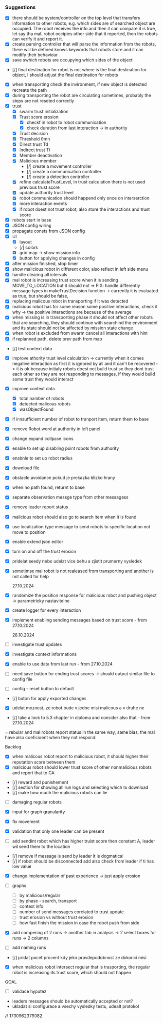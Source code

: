 ### Suggestions

- [x] there should be system/controller on the top level that transfers information to other robots, e.g. which sides are of searched object are occupied. The robot receives the info and then it can compare it is true, let say tha mal. robot occipies other side that it reported, then the robots can verify it and report it.
- [x] create parsing controller that will parse the information from the robots, there will be defined knows keywords that robots store and it can modify their behaviour
- [x] save swhich robots are occupying which sides of the object
- [/] final destination for robot is not where is the final destination for object, I should adjust the final destination for robots
- [x] when transporting check the invironment, if new object is detected recreate the path
- [x] during transporting the robot are circulating sometimes, probably the steps are not reseted correctly
- [x] trust
  - [x] swarm trust initialization
  - [x] Trust score erosion
    - [x] checkf in robot to robot communication
    - [x] check duration from last interaction -> in authority
  - [x] Trust decision
  - [x] Threshold θmn
  - [x] Direct trust Td
  - [x] Indirect trust Ti
  - [x] Member deactivation
  - [x] Malicious member
    - [/] create a movement controller
    - [/] create a communication controller
    - [/] create a detection controller
  - [x] refine calculateTrustLevel, in trust calculation there is not used previous trust score
  - [x] update authority trust level
  - [x] robot communication should happend only once on interserction
  - [x] more interaction events
  - [x] if robot doest not trust robot, also store the interactions and trust score
- [x] robots start in base
- [x] JSON config wiring
- [x] propagate consts from JSON config
- [x] UI
  - [x] layout
  - [/] colors
  - [x] grid map -> show mission info
  - [x] button for applying changes in config
- [x] after mission finished, stop timer
- [x] show malicious robot in different color, also reflect in left side menu
- [x] handle clearing all intervals
- [x] mal robot is increasing trust score when it is sending MOVE_TO_LOCATION but it should not => FIX: handle differently message types in makeTrustDecision function -> currently it is evaluated as true, but should be false,
- [x] replacing malicous robot in transporting if it was detected
- [x] malicious robot has for some reason some positive interactions, check it why -> the positive interactions are because of the average
- [x] when missing is in transporting phase it should not affect other robots that are searching, they should continue with searchind the environment and its state should not be affected by mission state change
- [x] when robot is excluded from swarm cancel all interactions with him
- [x] if replanned path, delete prev path from map
- [/] test context data
- [x] improve athority trust level calculation -> currently when it comes negative interaction as first it is ignored by all and it can't be recovered -> it is ok because initialy robots doest not build trust so they dont trust each other so they are not responding to messages, if they would build some trust they would interact
- [x] improve context data
  - [x] total namber of robots
  - [x] detected malicous robots
  - [x] wasObjectFound
- [x] if innsufficient number of robot to tranport item, return them to base
- [x] remove Robot word at authority in left panel
- [x] change expand collpase icons
- [x] enable to set up disabling point robots from authority
- [x] enabnle to set up robot radius
- [x] download file
- [x] obstacle avoidance pokud je prekazka blizko hrany
- [x] when no path found, returnt to base
- [x] separate observation messge type from other messagess
- [x] remove leader report status
- [x] malicious robot should also go to search item when it is found
- [x] use localization type message to send robots to specific location not move to position
- [x] enable extend json editor
- [x] turn on and off the trust erosion
- [x] pridelat seedy nebo udelat vice behu a zjistit prumerny vysledek
- [x] sometimse mal robot is not realeased from transporting and another is not called for help

  27.10.2024

- [x] randomize the position response for malicious robot and pushing object -> parametricky nastavitelne
- [x] create logger for every interaction
- [x] implement enabling sending messages based on trust score - from 27.10.2024

  28.10.2024

- [ ] investigate trust updates
- [x] investigate context informations

- [x] enable to use data from last run - from 27.10.2024
- [ ] need save button for ending trust scores -> should output similar file to config file
- [ ] config - reset button to default
- [/] buton for apply exported changes
- [x] udelat moznost, ze robot bude v jedne misi malicous a v druhe ne

- [/] take a look to 5.3 chapter in diploma and consider also that - from 27.10.2024

= rebular and mal robots report status in the same way, same bias, the mal have also coeficioent when they not respond

Backlog

- [x] when malicous robot report to malicious robot, it should higher their reputation score between them
- [x] malicious robot should lower trust score of other nonmalicious robots and report that to CA

- [/] reward and punishement
- [/] section for showing all run logs and selecting which to download
- [/] make how much the malicious robots can lie
- [ ] damaging regular robots

- [x] input for graph granularity
- [x] fix movement
- [x] validation that only one leader can be present
- [ ] add sendint robot which has higher truist score then constant A, leader wil send them to the location
- [/] remove if message is send by leader it is dogmatical
- [/] if robot should be disconnected add also check from leader if ti has low value
- [x] change implementation of past experience -> just apply erosion

- [ ] graphs

  - [ ] by malicious/regular
  - [ ] by phase - search, transport
  - [ ] context info
  - [ ] number of send messages corelated to trust update
  - [ ] trust erosion vs without trust erosion
  - [ ] how fast finish the mission in case the robot push from side

- [x] add compering of 2 runs -> another tab in analysis -> 2 select boxes for runs -> 2 columns
- [ ] add naming runs

- [/] pridat pocet procent kdy jeko pravdepodobnost ze dokonci misi
- [x] when malicious robot intersect regular that is trasporting, the regular robot is increasing its trust score, which should not happen

GOAL

- [ ] validace hypotez

- leaders messages should be automatically accepted or not?
- ukladat si configurace a vsechy vysledky testu, udealt protokol

// 1730962379082
